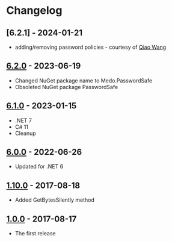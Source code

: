 # Changelog

## [6.2.1] - 2024-01-21

- adding/removing password policies - courtesy of [Qiao Wang](https://github.com/nodew)


## [6.2.0] - 2023-06-19

- Changed NuGet package name to Medo.PasswordSafe
- Obsoleted NuGet package PasswordSafe


## [6.1.0] - 2023-01-15

- .NET 7
- C# 11
- Cleanup


## [6.0.0] - 2022-06-26

- Updated for .NET 6


## [1.10.0] - 2017-08-18

- Added GetBytesSilently method


## [1.0.0] - 2017-08-17

- The first release



[unreleased]: https://github.com/medo64/Medo.PasswordSafe/
[6.2.0]: https://www.nuget.org/packages/Medo.PasswordSafe/6.2.0
[6.1.0]: https://www.nuget.org/packages/PasswordSafe/6.1.0
[6.0.0]: https://www.nuget.org/packages/PasswordSafe/6.0.0
[1.10.0]: https://www.nuget.org/packages/PasswordSafe/1.10.0
[1.0.0]: https://www.nuget.org/packages/PasswordSafe/1.0.0
